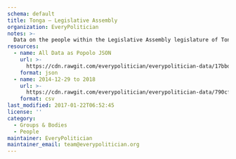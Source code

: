 ```yaml
---
schema: default
title: Tonga — Legislative Assembly
organization: EveryPolitician
notes: >-
  Data on the people within the Legislative Assembly legislature of Tonga.
resources:
  - name: All Data as Popolo JSON
    url: >-
      https://cdn.rawgit.com/everypolitician/everypolitician-data/17bbdd31b352f5b97db9ada614401429f4b9d56f/data/Tonga/Assembly/ep-popolo-v1.0.json
    format: json
  - name: 2014-12-29 to 2018
    url: >-
      https://cdn.rawgit.com/everypolitician/everypolitician-data/790cfb83411af7b2111f40fb9a7e10540038e53f/data/Tonga/Assembly/term-2015.csv
    format: csv
last_modified: 2017-01-22T06:52:45
license: ''
category:
  - Groups & Bodies
  - People
maintainer: EveryPolitician
maintainer_email: team@everypolitician.org
---
```

